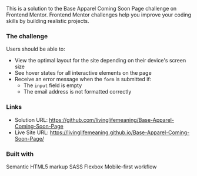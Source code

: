 This is a solution to the Base Apparel Coming Soon Page challenge on Frontend Mentor. Frontend Mentor challenges help you improve your coding skills by building realistic projects.

### The challenge
Users should be able to:
- View the optimal layout for the site depending on their device's screen size
- See hover states for all interactive elements on the page
- Receive an error message when the `form` is submitted if:
  - The `input` field is empty
  - The email address is not formatted correctly
  
### Links
- Solution URL: https://github.com/livinglifemeaning/Base-Apparel-Coming-Soon-Page
- Live Site URL: https://livinglifemeaning.github.io/Base-Apparel-Coming-Soon-Page/

### Built with
Semantic HTML5 markup
SASS
Flexbox
Mobile-first workflow
